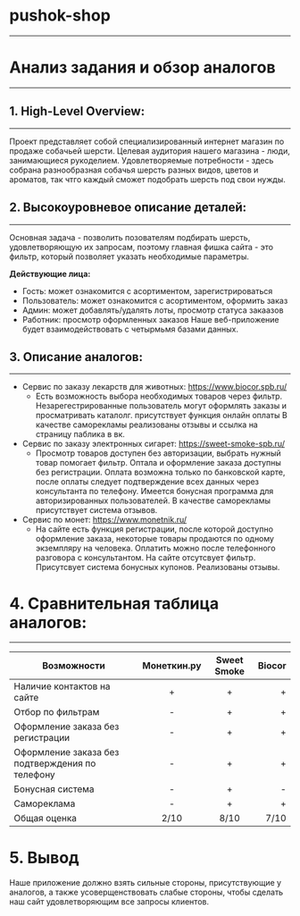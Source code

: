 # pushok-shop
___
# Анализ задания и обзор аналогов
___
## 1. High-Level Overview:
___
Проект представляет собой специализированный интернет магазин по продаже собачьей шерсти. Целевая аудитория нашего магазина - люди, занимающиеся рукоделием. Удовлетворяемые потребности - здесь собрана разнообразная собачья шерсть разных видов, цветов и ароматов, так чтго каждый сможет подобрать шерсть под свои нужды.
## 2. Высокоуровневое описание деталей:
___
Основная задача - позволить позователям подбирать шерсть, удовлетворяющую их запросам, поэтому главная фишка сайта - это фильтр, который позволяет указать необходимые параметры.

**Действующие лица:**
* Гость: может ознакомится с асортиментом, зарегистрироваться
* Пользователь: может ознакомится с асортиментом, оформить заказ
* Админ: может добавлять/удалять лоты, просмотр статуса закаазов
* Работник: просмотр оформленных заказов
  Наше веб-приложение будет взаимодействовать с четырмьмя базами данных.
## 3. Описание аналогов:
  ___
* Сервис по заказу лекарств для животных: https://www.biocor.spb.ru/
     * Есть возможность выбора необходимых товаров через фильтр. Незарегестрированные пользователь могут оформлять заказы и просматривать каталолг. присутствует функция онлайн оплаты В качестве саморекламы реализованы отзывы и ссылка на страницу паблика в вк.
* Сервис по заказу электронных сигарет: https://sweet-smoke-spb.ru/
  * Просмотр товаров доступен без авторизации, выбрать нужный товар помогает фильтр. Оптала и оформление заказа доступны без регистрации. Оплата возможна только по банковской карте, после оплаты следует подтверждение всех данных через консультанта по телефону. Имеется бонусная программа для авторизированных пользователей. В качестве саморекламы присутствует система отзывов.
* Сервис по монет: https://www.monetnik.ru/
  * На сайте есть функция регистрации, после которой доступно оформление заказа, некоторые товары продаются по одному экземпляру на человека. Оплатить можно после телефонного разговора с консультантом. На сайте отсутсвует фильтр. Присутсвует система бонусных купонов. Реализованы отзывы.
# 4. Сравнительная таблица аналогов:
___
| Возможности                                     | Монеткин.ру |  Sweet Smoke  |  Biocor |
|-------------------------------------------------|:-----------:|:-------------:|--------:|
| Наличие контактов на сайте                      |      +      |   + |       + |
| Отбор по фильтрам                               |      -      | + | +|
| Оформление заказа без регистрации               |     -       | + | + |
| Оформление заказа без подтверждения по телефону | - | + | +|
| Бонусная система                                | - | + | - |
|Самореклама | - | + | + |
|Общая оценка| 2/10 | 8/10| 7/10 |
# 5. Вывод
Наше приложение должно взять сильные стороны, присутствующие у аналогов, а также усоверщенствовать слабые стороны, чтобы сделать наш сайт удовлетворяющим все запросы клиентов.

